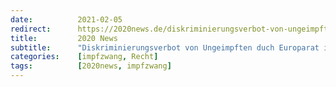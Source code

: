 ```yaml
---
date:          2021-02-05
redirect:      https://2020news.de/diskriminierungsverbot-von-ungeimpften-duch-europarat-ist-ohne-bindungswirkung/
title:         2020 News
subtitle:      "Diskriminierungsverbot von Ungeimpften duch Europarat ist ohne Bindungswirkung"
categories:    [impfzwang, Recht]
tags:          [2020news, impfzwang]
---
```


